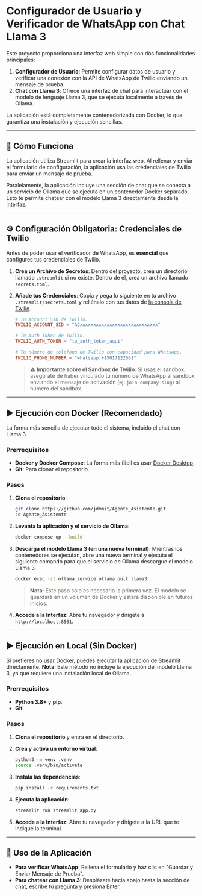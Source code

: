 # Configurador de Usuario y Verificador de WhatsApp con Chat Llama 3

Este proyecto proporciona una interfaz web simple con dos funcionalidades principales:
1.  **Configurador de Usuario**: Permite configurar datos de usuario y verificar una conexión con la API de WhatsApp de Twilio enviando un mensaje de prueba.
2.  **Chat con Llama 3**: Ofrece una interfaz de chat para interactuar con el modelo de lenguaje Llama 3, que se ejecuta localmente a través de Ollama.

La aplicación está completamente contenedorizada con Docker, lo que garantiza una instalación y ejecución sencillas.

---

## 🚀 Cómo Funciona

La aplicación utiliza Streamlit para crear la interfaz web. Al rellenar y enviar el formulario de configuración, la aplicación usa las credenciales de Twilio para enviar un mensaje de prueba.

Paralelamente, la aplicación incluye una sección de chat que se conecta a un servicio de Ollama que se ejecuta en un contenedor Docker separado. Esto te permite chatear con el modelo Llama 3 directamente desde la interfaz.

---

## ⚙️ Configuración Obligatoria: Credenciales de Twilio

Antes de poder usar el verificador de WhatsApp, es **esencial** que configures tus credenciales de Twilio.

1.  **Crea un Archivo de Secretos**:
    Dentro del proyecto, crea un directorio llamado `.streamlit` si no existe. Dentro de él, crea un archivo llamado `secrets.toml`.

2.  **Añade tus Credenciales**:
    Copia y pega lo siguiente en tu archivo `.streamlit/secrets.toml` y rellénalo con tus datos de [la consola de Twilio](https://www.twilio.com/console).

    ```toml
    # Tu Account SID de Twilio.
    TWILIO_ACCOUNT_SID = "ACxxxxxxxxxxxxxxxxxxxxxxxxxxxxx"

    # Tu Auth Token de Twilio.
    TWILIO_AUTH_TOKEN = "tu_auth_token_aqui"

    # Tu número de teléfono de Twilio con capacidad para WhatsApp.
    TWILIO_PHONE_NUMBER = "whatsapp:+15017122661"
    ```

    > **⚠️ Importante sobre el Sandbox de Twilio**: Si usas el sandbox, asegúrate de haber vinculado tu número de WhatsApp al sandbox enviando el mensaje de activación (ej: `join company-slug`) al número del sandbox.

---

## ▶️ Ejecución con Docker (Recomendado)

La forma más sencilla de ejecutar todo el sistema, incluido el chat con Llama 3.

### Prerrequisitos

*   **Docker y Docker Compose**: La forma más fácil es usar [Docker Desktop](https://www.docker.com/products/docker-desktop/).
*   **Git**: Para clonar el repositorio.

### Pasos

1.  **Clona el repositorio**:
    ```bash
    git clone https://github.com/jdmmit/Agente_Asistente.git
    cd Agente_Asistente
    ```

2.  **Levanta la aplicación y el servicio de Ollama**:
    ```bash
    docker compose up --build
    ```

3.  **Descarga el modelo Llama 3 (en una nueva terminal)**:
    Mientras los contenedores se ejecutan, abre una nueva terminal y ejecuta el siguiente comando para que el servicio de Ollama descargue el modelo Llama 3.
    ```bash
    docker exec -it ollama_service ollama pull llama3
    ```
    > **Nota**: Este paso solo es necesario la primera vez. El modelo se guardará en un volumen de Docker y estará disponible en futuros inicios.

4.  **Accede a la Interfaz**:
    Abre tu navegador y dirígete a `http://localhost:8501`.

---

## ▶️ Ejecución en Local (Sin Docker)

Si prefieres no usar Docker, puedes ejecutar la aplicación de Streamlit directamente. **Nota**: Este método no incluye la ejecución del modelo Llama 3, ya que requiere una instalación local de Ollama.

### Prerrequisitos

*   **Python 3.8+** y **pip**.
*   **Git**.

### Pasos

1.  **Clona el repositorio** y entra en el directorio.

2.  **Crea y activa un entorno virtual**:
    ```bash
    python3 -m venv .venv
    source .venv/bin/activate
    ```

3.  **Instala las dependencias**:
    ```bash
    pip install -r requirements.txt
    ```

4.  **Ejecuta la aplicación**:
    ```bash
    streamlit run streamlit_app.py
    ```

5.  **Accede a la Interfaz**:
    Abre tu navegador y dirígete a la URL que te indique la terminal.

---

## 📝 Uso de la Aplicación

*   **Para verificar WhatsApp**: Rellena el formulario y haz clic en "Guardar y Enviar Mensaje de Prueba".
*   **Para chatear con Llama 3**: Desplázate hacia abajo hasta la sección de chat, escribe tu pregunta y presiona Enter.
